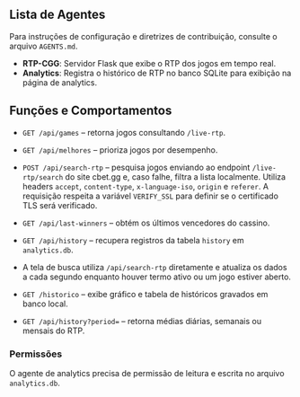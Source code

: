 ## Lista de Agentes

Para instruções de configuração e diretrizes de contribuição, consulte o arquivo `AGENTS.md`.

- **RTP-CGG**: Servidor Flask que exibe o RTP dos jogos em tempo real.
- **Analytics**: Registra o histórico de RTP no banco SQLite para exibição na página de analytics.

## Funções e Comportamentos

- `GET /api/games` – retorna jogos consultando `/live-rtp`.
- `GET /api/melhores` – prioriza jogos por desempenho.
- `POST /api/search-rtp` – pesquisa jogos enviando ao endpoint `/live-rtp/search` do site cbet.gg e, caso falhe, filtra a lista localmente. Utiliza headers `accept`, `content-type`, `x-language-iso`, `origin` e `referer`. A requisição respeita a variável `VERIFY_SSL` para definir se o certificado TLS será verificado.
- `GET /api/last-winners` – obtém os últimos vencedores do cassino.
- `GET /api/history` – recupera registros da tabela `history` em `analytics.db`.
- A tela de busca utiliza `/api/search-rtp` diretamente e atualiza os dados a cada segundo enquanto houver termo ativo ou um jogo estiver aberto.

- `GET /historico` – exibe gráfico e tabela de históricos gravados em banco local.
- `GET /api/history?period=` – retorna médias diárias, semanais ou mensais do RTP.


### Permissões

O agente de analytics precisa de permissão de leitura e escrita no arquivo `analytics.db`.

